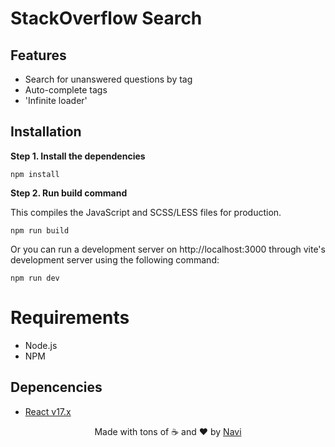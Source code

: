 # StackOverflow Search

## Features

- Search for unanswered questions by tag
- Auto-complete tags
- 'Infinite loader'

## Installation

**Step 1. Install the dependencies**

```
npm install
```

**Step 2. Run build command**

This compiles the JavaScript and SCSS/LESS files for production.

```
npm run build
```

Or you can run a development server on http://localhost:3000 through vite's development server using the following command:
```
npm run dev
```

# Requirements

- Node.js
- NPM

## Depencencies

- [React v17.x](https://github.com/facebook/react)

<div align=center>Made with tons of ☕ and ❤️ by <a href="https://github.com/naviisml">Navi</a></div>
